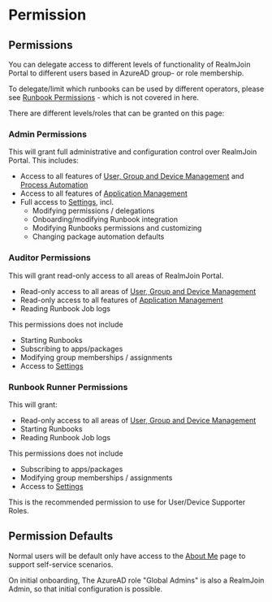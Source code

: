 # Permission

## Permissions

You can delegate access to different levels of functionality of RealmJoin Portal to different users based in AzureAD group- or role membership.&#x20;

To delegate/limit which runbooks can be used by different operators, please see [Runbook Permissions](../runbooks/runbook-permissions.md) - which is not covered in here.

There are different levels/roles that can be granted on this page:

### Admin Permissions

This will grant full administrative and configuration control over RealmJoin Portal. This includes:

* Access to all features of [User, Group and Device Management](../user-group-device-management/) and [Process Automation](../runbooks/)
* Access to all features of [Application Management](../AppManagement/)
* Full access to [Settings](./), incl.
  * Modifying permissions / delegations
  * Onboarding/modifying Runbook integration
  * Modifying Runbooks permissions and customizing
  * Changing package automation defaults

### Auditor Permissions

This will grant read-only access to all areas of RealmJoin Portal.&#x20;

* Read-only access to all areas of [User, Group and Device Management](../user-group-device-management/)&#x20;
* Read-only access to all features of [Application Management](../AppManagement/)
* Reading Runbook Job logs

This permissions does not include

* Starting Runbooks&#x20;
* Subscribing to apps/packages
* Modifying group memberships / assignments
* Access to [Settings](./)

### Runbook Runner Permissions

This will grant:

* Read-only access to all areas of [User, Group and Device Management](../user-group-device-management/)&#x20;
* Starting Runbooks&#x20;
* Reading Runbook Job logs

This permissions does not include

* Subscribing to apps/packages
* Modifying group memberships / assignments
* Access to [Settings](./)

This is the recommended permission to use for User/Device Supporter Roles.

## Permission Defaults

Normal users will be default only have access to the [About Me](../user-group-device-management/about-me.md) page to support self-service scenarios.

On initial onboarding, The AzureAD role "Global Admins" is also a RealmJoin Admin, so that initial configuration is possible.&#x20;
